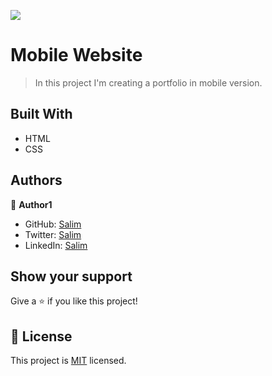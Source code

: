 ![](https://img.shields.io/badge/Microverse-blueviolet)
# Mobile Website

> In this project I'm creating a portfolio in mobile version.
## Built With
- HTML
- CSS
## Authors

👤 **Author1**

- GitHub: [Salim](https://github.com/Fsher07)
- Twitter: [Salim](https://twitter.com/furkansalimhdr1)
- LinkedIn: [Salim](https://www.linkedin.com/in/furkan-salim-h%C4%B1d%C4%B1r-3441ab1b2/)

## Show your support

Give a ⭐️ if you like this project!

## 📝 License

This project is [MIT](./MIT.md) licensed.
